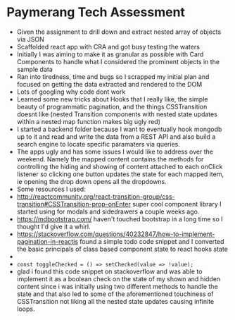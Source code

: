 # Paymerang Tech Assessment

- Given the assignment to drill down and extract nested array of objects via JSON
- Scaffolded react app with CRA and got busy testing the waters
- Initially I was aiming to make it as granular as possible with Card Components to handle what I considered the prominent objects in the sample data
- Ran into tiredness, time and bugs so I scrapped my initial plan and focused on getting the data extracted and rendered to the DOM
- Lots of googling why code dont work
- Learned some new tricks about Hooks that I really like, the simple beauty of programmatic pagination, and the things CSSTransition doesnt like (nested Transition components with nested state updates within a nested map function makes big ugly red)
- I started a backend folder because I want to eventually hook mongodb up to it and read and write the data from a REST API and also build a search engine to locate specific paramaters via queries.
- The apps ugly and has some issues I would like to address over the weekend. Namely the mapped content contains the methods for controlling the hiding and showing of content attached to each onClick listener so clicking one button updates the state for each mapped item, ie opening the drop down opens all the dropdowns.
- Some resources I used:
-  http://reactcommunity.org/react-transition-group/css-transition#CSSTransition-prop-onEnter super cool component library I started using for modals and sidedrawers a couple weeks ago.
-  https://mdbootstrap.com/ haven't touched bootstrap in a long time so I thought I'd give it a whirl.
-  https://stackoverflow.com/questions/40232847/how-to-implement-pagination-in-reactjs found a simple todo code snippet and I converted the basic principals of class based component state to react hooks state
-  
-  ```const toggleChecked = () => setChecked(value => !value);```
- glad i found this code snippet on stackoverflow and was able to implement it as a boolean check on the state of my shown and hidden content since i was initially using two different methods to handle the state and that also led to some of the aforementioned touchiness of CSSTransition not liking all the nested state updates causing infinite loops. 
